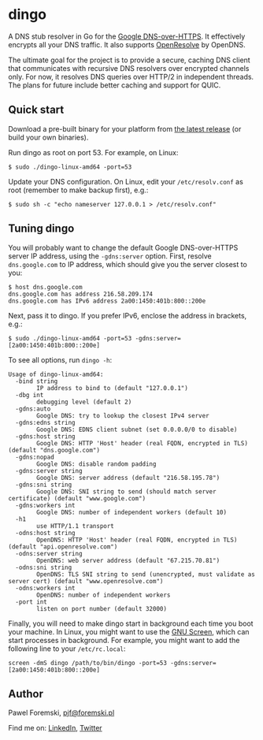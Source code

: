 # dingo

A DNS stub resolver in Go for the [Google
DNS-over-HTTPS](https://developers.google.com/speed/public-dns/docs/dns-over-https).
It effectively encrypts all your DNS traffic. It also supports
[OpenResolve](https://www.openresolve.com/) by OpenDNS.

The ultimate goal for the project is to provide a secure, caching DNS client that
communicates with recursive DNS resolvers over encrypted channels only. For now,
it resolves DNS queries over HTTP/2 in independent threads. The plans for
future include better caching and support for QUIC.

## Quick start

Download a pre-built binary for your platform from [the latest
release](https://github.com/pforemski/dingo/releases/latest) (or build your own binaries).

Run dingo as root on port 53. For example, on Linux:
```
$ sudo ./dingo-linux-amd64 -port=53
```

Update your DNS configuration. On Linux, edit your `/etc/resolv.conf` as root (remember to
make backup first), e.g.:
```
$ sudo sh -c "echo nameserver 127.0.0.1 > /etc/resolv.conf"
```

## Tuning dingo

You will probably want to change the default Google DNS-over-HTTPS server IP address, using the
`-gdns:server` option. First, resolve `dns.google.com` to IP address, which should give you the
server closest to you:
```
$ host dns.google.com
dns.google.com has address 216.58.209.174
dns.google.com has IPv6 address 2a00:1450:401b:800::200e
```

Next, pass it to dingo. If you prefer IPv6, enclose the address in brackets, e.g.:
```
$ sudo ./dingo-linux-amd64 -port=53 -gdns:server=[2a00:1450:401b:800::200e]
```

To see all options, run `dingo -h`:
```
Usage of dingo-linux-amd64:
  -bind string
    	IP address to bind to (default "127.0.0.1")
  -dbg int
    	debugging level (default 2)
  -gdns:auto
    	Google DNS: try to lookup the closest IPv4 server
  -gdns:edns string
    	Google DNS: EDNS client subnet (set 0.0.0.0/0 to disable)
  -gdns:host string
    	Google DNS: HTTP 'Host' header (real FQDN, encrypted in TLS) (default "dns.google.com")
  -gdns:nopad
    	Google DNS: disable random padding
  -gdns:server string
    	Google DNS: server address (default "216.58.195.78")
  -gdns:sni string
    	Google DNS: SNI string to send (should match server certificate) (default "www.google.com")
  -gdns:workers int
    	Google DNS: number of independent workers (default 10)
  -h1
    	use HTTP/1.1 transport
  -odns:host string
    	OpenDNS: HTTP 'Host' header (real FQDN, encrypted in TLS) (default "api.openresolve.com")
  -odns:server string
    	OpenDNS: web server address (default "67.215.70.81")
  -odns:sni string
    	OpenDNS: TLS SNI string to send (unencrypted, must validate as server cert) (default "www.openresolve.com")
  -odns:workers int
    	OpenDNS: number of independent workers
  -port int
    	listen on port number (default 32000)

```

Finally, you will need to make dingo start in background each time you boot your machine. In Linux,
you might want to use the [GNU Screen](https://en.wikipedia.org/wiki/GNU_Screen), which can start
processes in background. For example, you might want to add the following line to your
`/etc/rc.local`:
```
screen -dmS dingo /path/to/bin/dingo -port=53 -gdns:server=[2a00:1450:401b:800::200e]
```

## Author

Pawel Foremski, [pjf@foremski.pl](mailto:pjf@foremski.pl)

Find me on: [LinkedIn](https://www.linkedin.com/in/pforemski),
[Twitter](https://twitter.com/pforemski)
